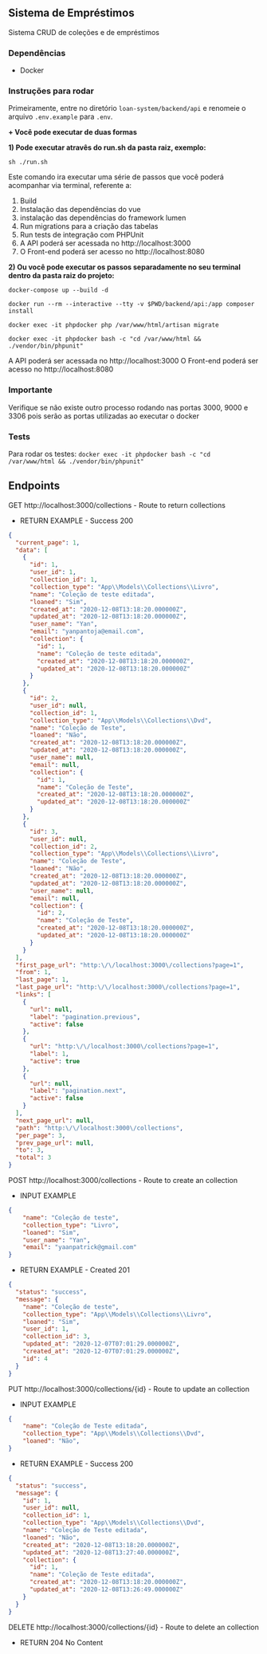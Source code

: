 ## Sistema de Empréstimos

Sistema CRUD de coleções e de empréstimos

### Dependências

- Docker

### Instruções para rodar

Primeiramente, entre no diretório `loan-system/backend/api` e renomeie o arquivo `.env.example` para `.env`.


**+ Você pode executar de duas formas**


**1) Pode executar atravês do run.sh da pasta raiz, exemplo:**

`sh ./run.sh`

Este comando ira executar uma série de passos que você poderá acompanhar via terminal, referente a:

1) Build
2) Instalação das dependências do vue
2) instalação das dependências do framework lumen
3) Run migrations para a criação das tabelas
4) Run tests de integração com PHPUnit
5) A API poderá ser acessada no http://localhost:3000
6) O Front-end poderá ser acesso no http://localhost:8080


**2) Ou você pode executar os passos separadamente no seu terminal dentro da pasta raiz do projeto:**

`docker-compose up --build -d`

`docker run --rm --interactive --tty -v $PWD/backend/api:/app composer install`

`docker exec -it phpdocker php /var/www/html/artisan migrate`

`docker exec -it phpdocker bash -c "cd /var/www/html && ./vendor/bin/phpunit"`

A API poderá ser acessada no http://localhost:3000
O Front-end poderá ser acesso no http://localhost:8080


### Importante

Verifique se não existe outro processo rodando nas portas 3000, 9000 e 3306 pois serão as portas utilizadas ao executar o docker

### Tests

Para rodar os testes: `docker exec -it phpdocker bash -c "cd /var/www/html && ./vendor/bin/phpunit"`


## Endpoints

GET http://localhost:3000/collections - Route to return collections

+ RETURN EXAMPLE - Success 200

```json
{
  "current_page": 1,
  "data": [
    {
      "id": 1,
      "user_id": 1,
      "collection_id": 1,
      "collection_type": "App\\Models\\Collections\\Livro",
      "name": "Coleção de teste editada",
      "loaned": "Sim",
      "created_at": "2020-12-08T13:18:20.000000Z",
      "updated_at": "2020-12-08T13:18:20.000000Z",
      "user_name": "Yan",
      "email": "yanpantoja@email.com",
      "collection": {
        "id": 1,
        "name": "Coleção de teste editada",
        "created_at": "2020-12-08T13:18:20.000000Z",
        "updated_at": "2020-12-08T13:18:20.000000Z"
      }
    },
    {
      "id": 2,
      "user_id": null,
      "collection_id": 1,
      "collection_type": "App\\Models\\Collections\\Dvd",
      "name": "Coleção de Teste",
      "loaned": "Não",
      "created_at": "2020-12-08T13:18:20.000000Z",
      "updated_at": "2020-12-08T13:18:20.000000Z",
      "user_name": null,
      "email": null,
      "collection": {
        "id": 1,
        "name": "Coleção de Teste",
        "created_at": "2020-12-08T13:18:20.000000Z",
        "updated_at": "2020-12-08T13:18:20.000000Z"
      }
    },
    {
      "id": 3,
      "user_id": null,
      "collection_id": 2,
      "collection_type": "App\\Models\\Collections\\Livro",
      "name": "Coleção de Teste",
      "loaned": "Não",
      "created_at": "2020-12-08T13:18:20.000000Z",
      "updated_at": "2020-12-08T13:18:20.000000Z",
      "user_name": null,
      "email": null,
      "collection": {
        "id": 2,
        "name": "Coleção de Teste",
        "created_at": "2020-12-08T13:18:20.000000Z",
        "updated_at": "2020-12-08T13:18:20.000000Z"
      }
    }
  ],
  "first_page_url": "http:\/\/localhost:3000\/collections?page=1",
  "from": 1,
  "last_page": 1,
  "last_page_url": "http:\/\/localhost:3000\/collections?page=1",
  "links": [
    {
      "url": null,
      "label": "pagination.previous",
      "active": false
    },
    {
      "url": "http:\/\/localhost:3000\/collections?page=1",
      "label": 1,
      "active": true
    },
    {
      "url": null,
      "label": "pagination.next",
      "active": false
    }
  ],
  "next_page_url": null,
  "path": "http:\/\/localhost:3000\/collections",
  "per_page": 3,
  "prev_page_url": null,
  "to": 3,
  "total": 3
}
```

POST http://localhost:3000/collections - Route to create an collection

+ INPUT EXAMPLE

```json
{
	"name": "Coleção de teste",
	"collection_type": "Livro",
	"loaned": "Sim",
	"user_name": "Yan",
	"email": "yaanpatrick@gmail.com"
}
```

+ RETURN EXAMPLE - Created 201

```json
{
  "status": "success",
  "message": {
    "name": "Coleção de teste",
    "collection_type": "App\\Models\\Collections\\Livro",
    "loaned": "Sim",
    "user_id": 1,
    "collection_id": 3,
    "updated_at": "2020-12-07T07:01:29.000000Z",
    "created_at": "2020-12-07T07:01:29.000000Z",
    "id": 4
  }
}
```

PUT http://localhost:3000/collections/{id} - Route to update an collection

+ INPUT EXAMPLE

```json
{
	"name": "Coleção de Teste editada",
	"collection_type": "App\\Models\\Collections\\Dvd",
	"loaned": "Não",
}
```

+ RETURN EXAMPLE - Success 200

```json
{
  "status": "success",
  "message": {
    "id": 1,
    "user_id": null,
    "collection_id": 1,
    "collection_type": "App\\Models\\Collections\\Dvd",
    "name": "Coleção de Teste editada",
    "loaned": "Não",
    "created_at": "2020-12-08T13:18:20.000000Z",
    "updated_at": "2020-12-08T13:27:40.000000Z",
    "collection": {
      "id": 1,
      "name": "Coleção de Teste editada",
      "created_at": "2020-12-08T13:18:20.000000Z",
      "updated_at": "2020-12-08T13:26:49.000000Z"
    }
  }
}
```

DELETE http://localhost:3000/collections/{id} - Route to delete an collection


+ RETURN 204 No Content
